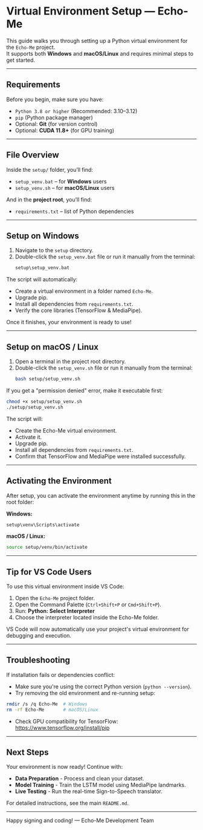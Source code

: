 # Virtual Environment Setup — Echo-Me

This guide walks you through setting up a Python virtual environment for the `Echo-Me` project.  
It supports both **Windows** and **macOS/Linux** and requires minimal steps to get started.

---

## Requirements

Before you begin, make sure you have:

- `Python 3.8 or higher` (Recommended: 3.10–3.12)
- `pip` (Python package manager)
- Optional: **Git** (for version control)
- Optional: **CUDA 11.8+** (for GPU training)

---

## File Overview

Inside the `setup/` folder, you’ll find:

- `setup_venv.bat` – for **Windows** users  
- `setup_venv.sh` – for **macOS/Linux** users  

And in the **project root**, you’ll find:

- `requirements.txt` – list of Python dependencies  

---

## Setup on Windows

1. Navigate to the `setup` directory.
2. Double-click the `setup_venv.bat` file or run it manually from the terminal:
   ```cmd
   setup\setup_venv.bat
   ```

The script will automatically:

- Create a virtual environment in a folder named `Echo-Me`.
- Upgrade pip.
- Install all dependencies from `requirements.txt`.
- Verify the core libraries (TensorFlow & MediaPipe).

Once it finishes, your environment is ready to use!

---

## Setup on macOS / Linux

1. Open a terminal in the project root directory.
2. Double-click the `setup_venv.sh` file or run it manually from the terminal:
   ```bash
   bash setup/setup_venv.sh
   ```

If you get a "permission denied" error, make it executable first:

```bash
chmod +x setup/setup_venv.sh
./setup/setup_venv.sh
```

The script will:

- Create the Echo-Me virtual environment.
- Activate it.
- Upgrade pip.
- Install all dependencies from `requirements.txt`.
- Confirm that TensorFlow and MediaPipe were installed successfully.

---

## Activating the Environment

After setup, you can activate the environment anytime by running this in the root folder:

**Windows:**

```cmd
setup\venv\Scripts\activate
```

**macOS / Linux:**

```bash
source setup/venv/bin/activate
```

---

## Tip for VS Code Users

To use this virtual environment inside VS Code:

1. Open the `Echo-Me` project folder.
2. Open the Command Palette (`Ctrl+Shift+P` or `Cmd+Shift+P`).
3. Run: **Python: Select Interpreter**
4. Choose the interpreter located inside the Echo-Me folder.

VS Code will now automatically use your project's virtual environment for debugging and execution.

---

## Troubleshooting

If installation fails or dependencies conflict:

- Make sure you're using the correct Python version (`python --version`).
- Try removing the old environment and re-running setup:

```bash
rmdir /s /q Echo-Me  # Windows
rm -rf Echo-Me       # macOS/Linux
```

- Check GPU compatibility for TensorFlow:
  https://www.tensorflow.org/install/pip

---

## Next Steps

Your environment is now ready! Continue with:

- **Data Preparation** - Process and clean your dataset.
- **Model Training** - Train the LSTM model using MediaPipe landmarks.
- **Live Testing** - Run the real-time Sign-to-Speech translator.

For detailed instructions, see the main `README.md`.

---

Happy signing and coding!
— Echo-Me Development Team